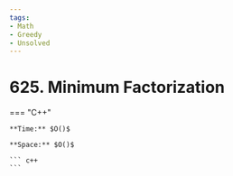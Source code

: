 ```yaml
---
tags:
- Math
- Greedy
- Unsolved
---
```



# 625. Minimum Factorization

=== "C++"

    **Time:** $O()$

    **Space:** $O()$

    ``` c++
    ```
